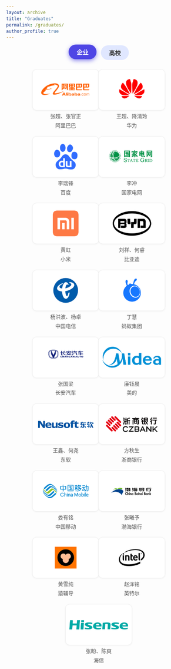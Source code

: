```yaml
---
layout: archive
title: "Graduates"
permalink: /graduates/
author_profile: true
---
```


<style>
  .filter-buttons {
    margin-bottom: 25px;
    display: flex;
    flex-wrap: wrap;
    gap: 12px;
    justify-content: center;
  }

  .filter-buttons button {
    padding: 8px 22px;
    border: none;
    border-radius: 9999px;
    background: #e0e7ff;
    color: #333;
    font-weight: 600;
    font-size: 1rem;
    cursor: pointer;
    transition: background-color 0.25s ease, box-shadow 0.25s ease, color 0.25s ease, transform 0.15s ease;
  }

  .filter-buttons button:hover {
    background-color: #c7d2fe;
    box-shadow: inset 0 0 8px rgba(0,0,0,0.12);
    transform: translateY(-2px);
  }

  .filter-buttons button.active {
    background-color: #4f46e5;
    color: #fff;
    box-shadow: 0 4px 12px rgba(79, 70, 229, 0.6);
    transform: translateY(-2px);
  }

  .logo-grid {
    display: flex;
    flex-wrap: wrap;
    gap: 20px;
    justify-content: center;
  }

  .logo-card {
    width: 160px;
    height: 90px;
    display: flex;
    align-items: center;
    justify-content: center;
    border: 1px solid #eee;
    border-radius: 12px;
    background-color: #fff;
    padding: 10px;
    box-shadow: 0 1px 4px rgba(0,0,0,0.05);
    transition: transform 0.3s ease, box-shadow 0.3s ease;
  }

  .logo-card img {
    max-height: 70px;
    max-width: 100%;
    object-fit: contain;
  }

  .logo-card:hover {
    transform: scale(1.05);
    box-shadow: 0 8px 20px rgba(0,0,0,0.1);
  }

  .logo-wrapper {
  display: flex;
  flex-direction: column;
  align-items: center;
  width: 160px;
}

  .logo-caption {
  margin-top: 8px;
  text-align: center;
  font-size: 0.875rem;
  color: #555;
  line-height: 1.2;
}


  @media (max-width: 600px) {
    .logo-card {
      width: 120px;
      height: 70px;
    }
  }
</style>

<div class="filter-buttons">
  <button class="active" onclick="switchTab('enterprise', this)">企业</button>
  <button onclick="switchTab('university', this)">高校</button>
</div>

<div id="enterprise" class="logo-grid">
    <div class="logo-wrapper">
      <div class="logo-card"><img src="/images/enterprise/阿里巴巴.png" alt="企业1"></div>
      <div class="logo-caption">张超、张官正</div>
      <div class="logo-caption">阿里巴巴</div>
    </div>
    <div class="logo-wrapper">
      <div class="logo-card"><img src="/images/enterprise/华为.png" alt="企业2"></div>
      <div class="logo-caption">王超、降清玲</div>
      <div class="logo-caption">华为</div>
    </div>
    <div class="logo-wrapper">
      <div class="logo-card"><img src="/images/enterprise/百度.png" alt="企业3"></div>
      <div class="logo-caption">李瑞锋</div>
      <div class="logo-caption">百度</div>
    </div>
    <div class="logo-wrapper">
      <div class="logo-card"><img src="/images/enterprise/国家电网.png" alt="企业4"></div>
      <div class="logo-caption">李冲</div>
      <div class="logo-caption">国家电网</div>
    </div>
    <div class="logo-wrapper">
      <div class="logo-card"><img src="/images/enterprise/小米.png" alt="企业5"></div>
      <div class="logo-caption">黄虹</div>
      <div class="logo-caption">小米</div>
    </div>
    <div class="logo-wrapper">
      <div class="logo-card"><img src="/images/enterprise/比亚迪.png" alt="企业6"></div>
      <div class="logo-caption">刘祥、何睿</div>
      <div class="logo-caption">比亚迪</div>
    </div>
    <div class="logo-wrapper">
      <div class="logo-card"><img src="/images/enterprise/中国电信.png" alt="企业7"></div>
      <div class="logo-caption">杨洪波、杨卓</div>
      <div class="logo-caption">中国电信</div>
    </div>
    <div class="logo-wrapper">
      <div class="logo-card"><img src="/images/enterprise/蚂蚁集团备份.png" alt="企业8"></div>
      <div class="logo-caption">丁慧</div>
      <div class="logo-caption">蚂蚁集团</div>
    </div>
    <div class="logo-wrapper">
      <div class="logo-card"><img src="/images/enterprise/长安汽车v标&logo-copy.png" alt="企业9"></div>
      <div class="logo-caption">张国梁</div>
      <div class="logo-caption">长安汽车</div>
    </div>
    <div class="logo-wrapper">
      <div class="logo-card"><img src="/images/enterprise/美的logo.png" alt="企业10"></div>
      <div class="logo-caption">廉钰晨</div>
      <div class="logo-caption">美的</div>
    </div>
    <div class="logo-wrapper">
      <div class="logo-card"><img src="/images/enterprise/东软.png" alt="企业11"></div>
      <div class="logo-caption">王鑫、何尧</div>
      <div class="logo-caption">东软</div>
    </div>
    <div class="logo-wrapper">
      <div class="logo-card"><img src="/images/enterprise/浙商银行.png" alt="企业12"></div>
      <div class="logo-caption">方秋生</div>
      <div class="logo-caption">浙商银行</div>
    </div>
    <div class="logo-wrapper">
      <div class="logo-card"><img src="/images/enterprise/中国移动.png" alt="企业13"></div>
      <div class="logo-caption">娄有铭</div>
      <div class="logo-caption">中国移动</div>
    </div>
    <div class="logo-wrapper">
      <div class="logo-card"><img src="/images/enterprise/渤海银行.png" alt="企业14"></div>
      <div class="logo-caption">张曦予</div>
      <div class="logo-caption">渤海银行</div>
    </div>
    <div class="logo-wrapper">
      <div class="logo-card"><img src="/images/enterprise/猿辅导.png" alt="企业15"></div>
      <div class="logo-caption">黄雪纯</div>
      <div class="logo-caption">猿辅导</div>
    </div>
    <div class="logo-wrapper">
      <div class="logo-card"><img src="/images/enterprise/英特尔.png" alt="企业16"></div>
      <div class="logo-caption">赵泽铭</div>
      <div class="logo-caption">英特尔</div>
    </div>
    <div class="logo-wrapper">
      <div class="logo-card"><img src="/images/enterprise/海信logo.png" alt="企业17"></div>
      <div class="logo-caption">张盼、陈爽</div>
      <div class="logo-caption">海信</div>
    </div>
</div>

<div id="university" class="logo-grid" style="display: none;">
    <div class="logo-wrapper">
      <div class="logo-card"><img src="/images/university/清华大学.png" alt="高校1"></div>
      <div class="logo-caption">史高科</div>
      <div class="logo-caption">清华大学</div>
    </div>
    <div class="logo-wrapper">
      <div class="logo-card"><img src="/images/university/浙江大学.png" alt="高校2"></div>
      <div class="logo-caption">王春</div>
      <div class="logo-caption">浙江大学</div>
    </div>
    <div class="logo-wrapper">
      <div class="logo-card"><img src="/images/university/武汉大学.png" alt="高校3"></div>
      <div class="logo-caption">谢玄</div>
      <div class="logo-caption">武汉大学</div>
    </div>
    <div class="logo-wrapper">
      <div class="logo-card"><img src="/images/university/东京大学.jpg" alt="高校4"></div>
      <div class="logo-caption">李东航</div>
      <div class="logo-caption">东京大学</div>
    </div>
    <div class="logo-wrapper">
      <div class="logo-card"><img src="/images/university/卡内基梅隆大学.jpg" alt="高校5"></div>
      <div class="logo-caption">姜馨怡</div>
      <div class="logo-caption">卡内基梅隆大学</div>
    </div>
    <div class="logo-wrapper">
      <div class="logo-card"><img src="/images/university/康奈尔大学.jpg" alt="高校6"></div>
      <div class="logo-caption">刘雨龙</div>
      <div class="logo-caption">康奈尔大学</div>
    </div>
    <div class="logo-wrapper">
      <div class="logo-card"><img src="/images/university/大连理工大学.png" alt="高校7"></div>
      <div class="logo-caption">马兆楠</div>
      <div class="logo-caption">大连理工大学</div>
    </div>
    <div class="logo-wrapper">
      <div class="logo-card"><img src="/images/university/电子科技大学.png" alt="高校8"></div>
      <div class="logo-caption">舒钧泰</div>
      <div class="logo-caption">电子科技大学</div>
    </div>
    <div class="logo-wrapper">
      <div class="logo-card"><img src="/images/university/东北大学.png" alt="高校9"></div>
      <div class="logo-caption">张世宁、常文飞等</div>
      <div class="logo-caption">东北大学</div>
    </div>
    <div class="logo-wrapper">
      <div class="logo-card"><img src="/images/university/深圳大学.png" alt="高校10"></div>
      <div class="logo-caption">张家屯</div>
      <div class="logo-caption">深圳大学</div>
    </div>
    <div class="logo-wrapper">
      <div class="logo-card"><img src="/images/university/哈尔滨工业大学.png" alt="高校11"></div>
      <div class="logo-caption">王晗</div>
      <div class="logo-caption">哈尔滨工业大学</div>
    </div>
</div>

<script>
  function switchTab(tabId, btn) {
    document.getElementById('enterprise').style.display = tabId === 'enterprise' ? 'flex' : 'none';
    document.getElementById('university').style.display = tabId === 'university' ? 'flex' : 'none';

    const buttons = document.querySelectorAll('.filter-buttons button');
    buttons.forEach(b => b.classList.remove('active'));
    btn.classList.add('active');
  }
</script>
